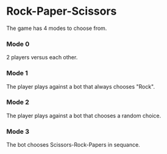 # Rock-Paper-Scissors
The game has 4 modes to choose from.

### Mode 0
2 players versus each other.

### Mode 1
The player plays against a bot that always chooses "Rock".

### Mode 2
The player plays against a bot that chooses a random choice.

### Mode 3
The bot chooses Scissors-Rock-Papers in sequance.
